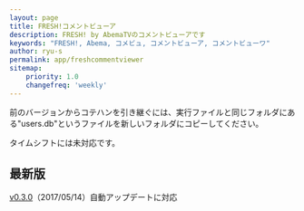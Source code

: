 ```yaml
---
layout: page
title: FRESH!コメントビューア
description: FRESH! by AbemaTVのコメントビューアです
keywords: "FRESH!, Abema, コメビュ, コメントビューア, コメントビューワ"
author: ryu-s
permalink: app/freshcommentviewer
sitemap:
    priority: 1.0
    changefreq: 'weekly'	
---
```


前のバージョンからコテハンを引き継ぐには、実行ファイルと同じフォルダにある"users.db"というファイルを新しいフォルダにコピーしてください。
  
タイムシフトには未対応です。  

## 最新版
[v0.3.0](http://61.192.216.29/app/AbemaFreshCommentViewer_v0.3.0.zip)（2017/05/14）自動アップデートに対応  
